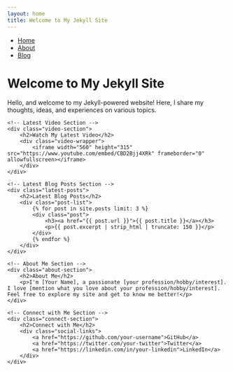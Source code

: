 ```yaml
---
layout: home
title: Welcome to My Jekyll Site
---
```


<link rel="stylesheet" href="{{ '/assets/css/styles.css' | relative_url }}">

<div class="container">
    <!-- Menu -->
    <ul class="menu">
        <li><a href="/">Home</a></li>
        <li><a href="/about/">About</a></li>
        <li><a href="/blog/">Blog</a></li>
        <!-- Add additional menu items as needed -->
    </ul>
    <div class="welcome-section">
        <h1>Welcome to My Jekyll Site</h1>
        <p>Hello, and welcome to my Jekyll-powered website! Here, I share my thoughts, ideas, and experiences on various topics.</p>
    </div>

    <!-- Latest Video Section -->
    <div class="video-section">
        <h2>Watch My Latest Video</h2>
        <div class="video-wrapper">
            <iframe width="560" height="315" src="https://www.youtube.com/embed/CBD2Bjj4XRk" frameborder="0" allowfullscreen></iframe>
        </div>
    </div>

    <!-- Latest Blog Posts Section -->
    <div class="latest-posts">
        <h2>Latest Blog Posts</h2>
        <div class="post-list">
            {% for post in site.posts limit: 3 %}
            <div class="post">
                <h3><a href="{{ post.url }}">{{ post.title }}</a></h3>
                <p>{{ post.excerpt | strip_html | truncate: 150 }}</p>
            </div>
            {% endfor %}
        </div>
    </div>

    <!-- About Me Section -->
    <div class="about-section">
        <h2>About Me</h2>
        <p>I'm [Your Name], a passionate [your profession/hobby/interest]. I love [mention what you love about your profession/hobby/interest]. Feel free to explore my site and get to know me better!</p>
    </div>

    <!-- Connect with Me Section -->
    <div class="connect-section">
        <h2>Connect with Me</h2>
        <div class="social-links">
            <a href="https://github.com/your-username">GitHub</a>
            <a href="https://twitter.com/your-twitter">Twitter</a>
            <a href="https://linkedin.com/in/your-linkedin">LinkedIn</a>
        </div>
    </div>
</div>
